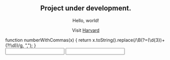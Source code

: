 <html lang="en">
  <body>
    <h2 style="text-align:center;">Project under development.</h2>
    <p style="text-align:center;">Hello, world!</p>
    <p></p>
    <p style="text-align:center;">Visit <a href="https://www.harvard.edu/">Harvard</a></p>
         function numberWithCommas(x)
    {
         return x.toString().replace(/\B(?=(\d{3})+(?!\d))/g, ",");
    }
         <form oninput="x.value=parseInt(b.value)-parseInt(a.value)">
         <input type="number" id="a">
         <input type="number" id="b">
         <output name="x" for="a b"></output>
         </form>
  </body>
</html>
